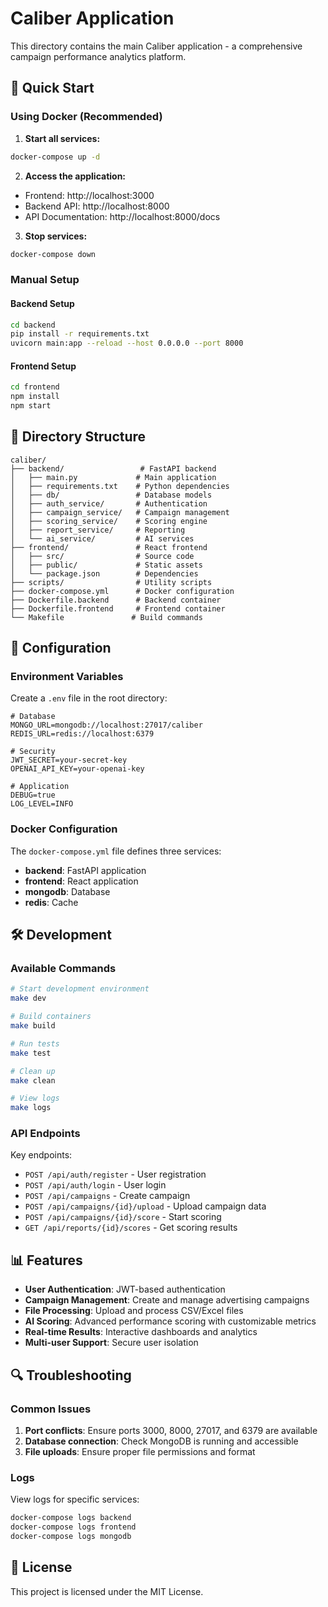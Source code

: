 # Caliber Application

This directory contains the main Caliber application - a comprehensive campaign performance analytics platform.

## 🚀 Quick Start

### Using Docker (Recommended)

1. **Start all services:**
```bash
docker-compose up -d
```

2. **Access the application:**
- Frontend: http://localhost:3000
- Backend API: http://localhost:8000
- API Documentation: http://localhost:8000/docs

3. **Stop services:**
```bash
docker-compose down
```

### Manual Setup

#### Backend Setup
```bash
cd backend
pip install -r requirements.txt
uvicorn main:app --reload --host 0.0.0.0 --port 8000
```

#### Frontend Setup
```bash
cd frontend
npm install
npm start
```

## 📁 Directory Structure

```
caliber/
├── backend/                 # FastAPI backend
│   ├── main.py             # Main application
│   ├── requirements.txt    # Python dependencies
│   ├── db/                 # Database models
│   ├── auth_service/       # Authentication
│   ├── campaign_service/   # Campaign management
│   ├── scoring_service/    # Scoring engine
│   ├── report_service/     # Reporting
│   └── ai_service/         # AI services
├── frontend/               # React frontend
│   ├── src/                # Source code
│   ├── public/             # Static assets
│   └── package.json        # Dependencies
├── scripts/                # Utility scripts
├── docker-compose.yml      # Docker configuration
├── Dockerfile.backend      # Backend container
├── Dockerfile.frontend     # Frontend container
└── Makefile               # Build commands
```

## 🔧 Configuration

### Environment Variables

Create a `.env` file in the root directory:

```env
# Database
MONGO_URL=mongodb://localhost:27017/caliber
REDIS_URL=redis://localhost:6379

# Security
JWT_SECRET=your-secret-key
OPENAI_API_KEY=your-openai-key

# Application
DEBUG=true
LOG_LEVEL=INFO
```

### Docker Configuration

The `docker-compose.yml` file defines three services:
- **backend**: FastAPI application
- **frontend**: React application  
- **mongodb**: Database
- **redis**: Cache

## 🛠️ Development

### Available Commands

```bash
# Start development environment
make dev

# Build containers
make build

# Run tests
make test

# Clean up
make clean

# View logs
make logs
```

### API Endpoints

Key endpoints:
- `POST /api/auth/register` - User registration
- `POST /api/auth/login` - User login
- `POST /api/campaigns` - Create campaign
- `POST /api/campaigns/{id}/upload` - Upload campaign data
- `POST /api/campaigns/{id}/score` - Start scoring
- `GET /api/reports/{id}/scores` - Get scoring results

## 📊 Features

- **User Authentication**: JWT-based authentication
- **Campaign Management**: Create and manage advertising campaigns
- **File Processing**: Upload and process CSV/Excel files
- **AI Scoring**: Advanced performance scoring with customizable metrics
- **Real-time Results**: Interactive dashboards and analytics
- **Multi-user Support**: Secure user isolation

## 🔍 Troubleshooting

### Common Issues

1. **Port conflicts**: Ensure ports 3000, 8000, 27017, and 6379 are available
2. **Database connection**: Check MongoDB is running and accessible
3. **File uploads**: Ensure proper file permissions and format

### Logs

View logs for specific services:
```bash
docker-compose logs backend
docker-compose logs frontend
docker-compose logs mongodb
```

## 📝 License

This project is licensed under the MIT License.
